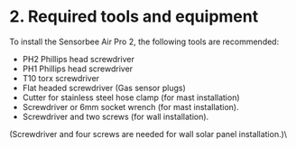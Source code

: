# 2. Required tools and equipment

To install the Sensorbee Air Pro 2, the following tools are recommended:

* PH2 Phillips head screwdriver
* PH1 Phillips head screwdriver
* T10 torx screwdriver
* Flat headed screwdriver (Gas sensor plugs)
* Cutter for stainless steel hose clamp (for mast installation)
* Screwdriver or 6mm socket wrench (for mast installation).
* Screwdriver and two screws (for wall installation).

(Screwdriver and four screws are needed for wall solar panel installation.)\
